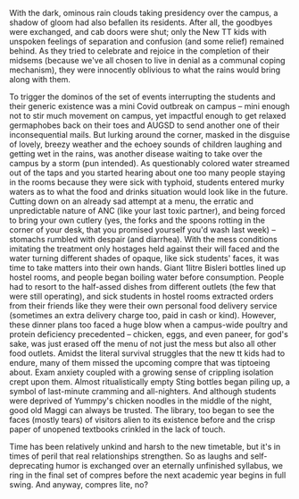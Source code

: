 
With the dark, ominous rain clouds taking presidency over the campus, a shadow of gloom had also befallen its residents. After all, the goodbyes were exchanged, and cab doors were shut; only the New TT kids with unspoken feelings of separation and confusion (and some relief) remained behind. As they tried to celebrate and rejoice in the completion of their midsems (because we've all chosen to live in denial as a communal coping mechanism), they were innocently oblivious to what the rains would bring along with them.


To trigger the dominos of the set of events interrupting the students and their generic existence was a mini Covid outbreak on campus – mini enough not to stir much movement on campus, yet impactful enough to get relaxed germaphobes back on their toes and AUGSD to send another one of their inconsequential mails. But lurking around the corner, masked in the disguise of lovely, breezy weather and the echoey sounds of children laughing and getting wet in the rains, was another disease waiting to take over the campus by a storm (pun intended). As questionably colored water streamed out of the taps and you started hearing about one too many people staying in the rooms because they were sick with typhoid, students entered murky waters as to what the food and drinks situation would look like in the future. Cutting down on an already sad attempt at a menu, the erratic and unpredictable nature of ANC (like your last toxic partner), and being forced to bring your own cutlery (yes, the forks and the spoons rotting in the corner of your desk, that you promised yourself you'd wash last week) – stomachs rumbled with despair (and diarrhea). With the mess conditions imitating the treatment only hostages held against their will faced and the water turning different shades of opaque, like sick students' faces, it was time to take matters into their own hands. Giant 1litre Bisleri bottles lined up hostel rooms, and people began boiling water before consumption. People had to resort to the half-assed dishes from different outlets (the few that were still operating), and sick students in hostel rooms extracted orders from their friends like they were their own personal food delivery service (sometimes an extra delivery charge too, paid in cash or kind). However, these dinner plans too faced a huge blow when a campus-wide poultry and protein deficiency precedented – chicken, eggs, and even paneer, for god's sake, was just erased off the menu of not just the mess but also all other food outlets. Amidst the literal survival struggles that the new tt kids had to endure, many of them missed the upcoming compre that was tiptoeing about. Exam anxiety coupled with a growing sense of crippling isolation crept upon them. Almost ritualistically empty Sting bottles began piling up, a symbol of last-minute cramming and all-nighters. And although students were deprived of Yummpy's chicken noodles in the middle of the night, good old Maggi can always be trusted. The library, too began to see the faces (mostly tears) of visitors alien to its existence before and the crisp paper of unopened textbooks crinkled in the lack of touch.


Time has been relatively unkind and harsh to the new timetable, but it's in times of peril that real relationships strengthen. So as laughs and self-deprecating humor is exchanged over an eternally unfinished syllabus, we ring in the final set of compres before the next academic year begins in full swing. And anyway, compres lite, no?

